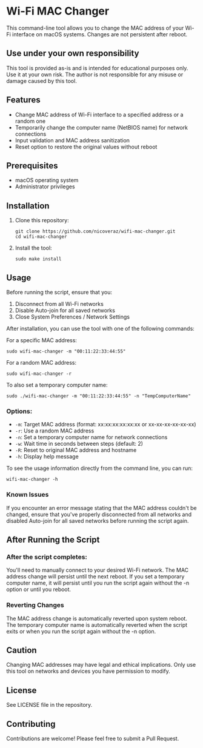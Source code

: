 # Wi-Fi MAC Changer

This command-line tool allows you to change the MAC address of your Wi-Fi interface on macOS systems. Changes are not persistent after reboot.

## Use under your own responsibility

This tool is provided as-is and is intended for educational purposes only. Use it at your own risk. The author is not responsible for any misuse or damage caused by this tool.

## Features

- Change MAC address of Wi-Fi interface to a specified address or a random one
- Temporarily change the computer name (NetBIOS name) for network connections
- Input validation and MAC address sanitization
- Reset option to restore the original values without reboot

## Prerequisites

- macOS operating system
- Administrator privileges

## Installation

1. Clone this repository:
   ```
   git clone https://github.com/nicoveraz/wifi-mac-changer.git
   cd wifi-mac-changer
   ```

2. Install the tool:
   ```
   sudo make install
   ```

## Usage

Before running the script, ensure that you:
1. Disconnect from all Wi-Fi networks
2. Disable Auto-join for all saved networks
3. Close System Preferences / Network Settings

After installation, you can use the tool with one of the following commands:

For a specific MAC address:
```
sudo wifi-mac-changer -m "00:11:22:33:44:55"
```

For a random MAC address:
```
sudo wifi-mac-changer -r
```

To also set a temporary computer name:

```
sudo ./wifi-mac-changer -m "00:11:22:33:44:55" -n "TempComputerName"
```

### Options:

- `-m`: Target MAC address (format: xx:xx:xx:xx:xx:xx or xx-xx-xx-xx-xx-xx)
- `-r`: Use a random MAC address
- `-n`: Set a temporary computer name for network connections
- `-w`: Wait time in seconds between steps (default: 2)
- `-R`: Reset to original MAC address and hostname
- `-h`: Display help message

To see the usage information directly from the command line, you can run:

```
wifi-mac-changer -h
```

### Known Issues

If you encounter an error message stating that the MAC address couldn't be changed, ensure that you've properly disconnected from all networks and disabled Auto-join for all saved networks before running the script again.

## After Running the Script

### After the script completes:

You'll need to manually connect to your desired Wi-Fi network.
The MAC address change will persist until the next reboot.
If you set a temporary computer name, it will persist until you run the script again without the -n option or until you reboot.

### Reverting Changes

The MAC address change is automatically reverted upon system reboot.
The temporary computer name is automatically reverted when the script exits or when you run the script again without the -n option.

## Caution

Changing MAC addresses may have legal and ethical implications. Only use this tool on networks and devices you have permission to modify.

## License

See LICENSE file in the repository.

## Contributing

Contributions are welcome! Please feel free to submit a Pull Request.